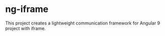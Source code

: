 # ng-iframe
This project creates a lightweight communication framework for Angular 9 project with iframe.
